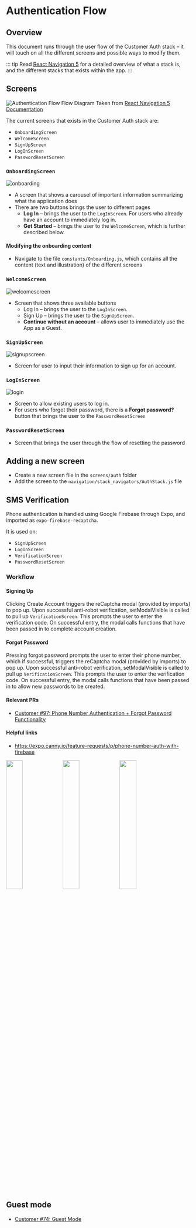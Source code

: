# Authentication Flow

## Overview
This document runs through the user flow of the Customer Auth stack – it will touch on all the different screens and possible ways to modify them.

::: tip
Read [React Navigation 5](./navigation.md) for a detailed overview of what a stack is, and the different stacks that exists within the app.
:::

## Screens
![Authentication Flow](../assets/navigation/authflow.png)
Flow Diagram Taken from [React Navigation 5 Documentation](./navigation.md)

The current screens that exists in the Customer Auth stack are:
- `OnboardingScreen`
- `WelcomeScreen`
- `SignUpScreen`
- `LogInScreen`
- `PasswordResetScreen`

### `OnboardingScreen`

![onboarding](../assets/customer_auth/onboarding.png)
- A screen that shows a carousel of important information summarizing what the application does
- There are two buttons brings the user to different pages
    - **Log In** – brings the user to the `LogInScreen`. For users who already have an account to immediately log in.
    - **Get Started** – brings the user to the `WelcomeScreen`, which is further described below.

#### Modifying the onboarding content

- Navigate to the file `constants/Onboarding.js`, which contains all the content (text and illustration) of the different screens

### `WelcomeScreen`
![welcomescreen](../assets/customer_auth/welcome.png)

- Screen that shows three available buttons
    - Log In – brings the user to the `LogInScreen`.
    - Sign Up – brings the user to the `SignUpScreen`.
    - **Continue without an account** – allows user to immediately use the App as a Guest.
### `SignUpScreen`

![signupscreen](../assets/customer_auth/signup.png)

- Screen for user to input their information to sign up for an account.

### `LogInScreen`

![login](../assets/customer_auth/login.png)

- Screen to allow existing users to log in.
- For users who forgot their password, there is a **Forgot password?** button that brings the user to the `PasswordResetScreen`

### `PasswordResetScreen`

- Screen that brings the user through the flow of resetting the password

## Adding a new screen

- Create a new screen file in the `screens/auth` folder
- Add the screen to the `navigation/stack_navigators/AuthStack.js` file

## SMS Verification

Phone authentication is handled using Google Firebase through Expo, and imported as `expo-firebase-recaptcha`.

It is used on: 
- `SignUpScreen`
- `LogInScreen`
- `VerificationScreen`
- `PasswordResetScreen`

### Workflow
#### Signing Up
Clicking Create Account triggers the reCaptcha modal (provided by imports) to pop up. Upon successful anti-robot verification, setModalVisible is called to pull up `VerificationScreen`. This prompts the user to enter the verification code. On successful entry, the modal calls functions that have been passed in to complete account creation.

#### Forgot Password
Pressing forgot password prompts the user to enter their phone number, which if successful, triggers the reCaptcha modal (provided by imports) to pop up. Upon successful anti-robot verification, setModalVisible is called to pull up `VerificationScreen`. This prompts the user to enter the verification code. On successful entry, the modal calls functions that have been passed in to allow new passwords to be created.

#### Relevant PRs
- [Customer #97: Phone Number Authentication + Forgot Password Functionality](https://github.com/calblueprint/dccentralkitchen/pull/97)
#### Helpful links
- <https://expo.canny.io/feature-requests/p/phone-number-auth-with-firebase>
  
<img src="../assets/customer_auth/forgotpass.png" width="30%">
<img src="../assets/customer_auth/verifyphone.png" width="30%">
<img src="../assets/customer_auth/newpass.png" width="30%">

## Guest mode
- [Customer #74: Guest Mode](https://github.com/calblueprint/dccentralkitchen/pull/74)